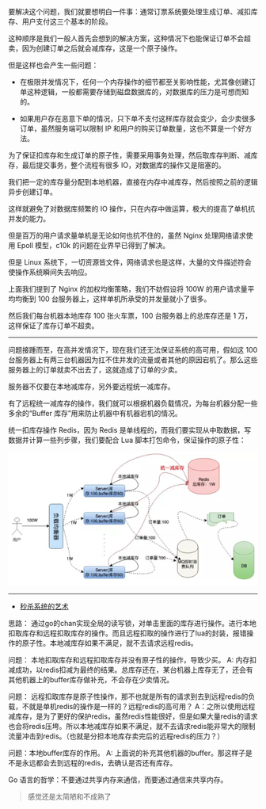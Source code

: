 要解决这个问题，我们就要想明白一件事：通常订票系统要处理生成订单、减扣库存、用户支付这三个基本的阶段。

这种顺序是我们一般人首先会想到的解决方案，这种情况下也能保证订单不会超卖，因为创建订单之后就会减库存，这是一个原子操作。

但是这样也会产生一些问题：
- 在极限并发情况下，任何一个内存操作的细节都至关影响性能，尤其像创建订单这种逻辑，一般都需要存储到磁盘数据库的，对数据库的压力是可想而知的。

- 如果用户存在恶意下单的情况，只下单不支付这样库存就会变少，会少卖很多订单，虽然服务端可以限制 IP 和用户的购买订单数量，这也不算是一个好方法。

为了保证扣库存和生成订单的原子性，需要采用事务处理，然后取库存判断、减库存，最后提交事务，整个流程有很多 IO，对数据库的操作又是阻塞的。

我们把一定的库存量分配到本地机器，直接在内存中减库存，然后按照之前的逻辑异步创建订单。

这样就避免了对数据库频繁的 IO 操作，只在内存中做运算，极大的提高了单机抗并发的能力。

但是百万的用户请求量单机是无论如何也抗不住的，虽然 Nginx 处理网络请求使用 Epoll 模型，c10k 的问题在业界早已得到了解决。

但是 Linux 系统下，一切资源皆文件，网络请求也是这样，大量的文件描述符会使操作系统瞬间失去响应。

上面我们提到了 Nginx 的加权均衡策略，我们不妨假设将 100W 的用户请求量平均均衡到 100 台服务器上，这样单机所承受的并发量就小了很多。

然后我们每台机器本地库存 100 张火车票，100 台服务器上的总库存还是 1 万，这样保证了库存订单不超卖。

---

问题接踵而至，在高并发情况下，现在我们还无法保证系统的高可用，假如这 100 台服务器上有两三台机器因为扛不住并发的流量或者其他的原因宕机了。那么这些服务器上的订单就卖不出去了，这就造成了订单的少卖。

服务器不仅要在本地减库存，另外要远程统一减库存。

有了远程统一减库存的操作，我们就可以根据机器负载情况，为每台机器分配一些多余的“Buffer 库存”用来防止机器中有机器宕机的情况。

统一扣库存操作 Redis，因为 Redis 是单线程的，而我们要实现从中取数据，写数据并计算一些列步骤，我们要配合 Lua 脚本打包命令，保证操作的原子性：

![](.秒杀系统_images/d669d80d.png)

---
- [秒杀系统的艺术](https://juejin.im/post/5d84e21f6fb9a06ac8248149)

思路： 通过go的chan实现全局的读写锁，对单击里面的库存进行操作。进行本地扣取库存和远程扣取库存的操作。而且远程扣取的操作进行了lua的封装，报错操作的原子性。本地减库存如果不满足，就不去请求远程redis。

问题： 本地扣取库存和远程扣取库存并没有原子性的操作，导致少买。
A: 内存扣减成功，以redis扣减为最终的结果。总库存还在，某台机器上库存无了，还会有其他机器上的buffer库存做补充，不会存在少卖情况。

问题： 远程扣取库存是原子性操作，那不也就是所有的请求到去到远程redis的负载，不就是单机redis的操作是一样的？远程redis的高可用？
A：之所以使用远程减库存，是为了更好的保护redis，虽然redis性能很好，但是如果大量redis的请求也会将redis压垮。所以本地减库存如果不满足，就不去请求redis能非常大的限制流量冲击到redis。（也就是分担本地库存卖完后的远程redis的压力？）

问题：本地buffer库存的作用。
A: 上面说的补充其他机器的buffer。那这样子是不是永远都会去到远程的redis，去确认是否还有库存。

Go 语言的哲学：不要通过共享内存来通信，而要通过通信来共享内存。

> 感觉还是太简陋和不成熟了


